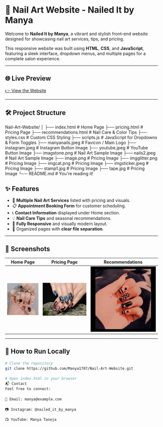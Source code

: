 # 💅 Nail Art Website - Nailed It by Manya

Welcome to **Nailed It by Manya**, a vibrant and stylish front-end website designed for showcasing nail art services, tips, and pricing.

This responsive website was built using **HTML**, **CSS**, and **JavaScript**, featuring a sleek interface, dropdown menus, and multiple pages for a complete salon experience.

---

## 🌐 Live Preview

[👉 View the Website](https://manya1707.github.io/Nail-Art-Website/)

---

## 🛠️ Project Structure

Nail-Art-Website/
│
├── index.html # Home Page
├── pricing.html # Pricing Page
├── recommendations.html # Nail Care & Color Tips
├── styles.css # Custom CSS Styling
├── scripts.js # JavaScript for Dropdowns & Form Toggles
├── manyanails.jpeg # Favicon / Main Logo
├── instagram.jpeg # Instagram Button Image
├── youtube.jpeg # YouTube Button Image
├── imagstone.png # Nail Art Sample Image
├── nails2.jpeg # Nail Art Sample Image
├── image.png # Pricing Image
├── imgglitter.png # Pricing Image
├── imgcat.png # Pricing Image
├── imgsticker.jpeg # Pricing Image
├── stamp1.jpg # Pricing Image
├── tape.jpg # Pricing Image
└── README.md # You're reading it!


## ✨ Features

- 🎨 **Multiple Nail Art Services** listed with pricing and visuals.
- 📋 **Appointment Booking Form** for customer scheduling.
- 📞 **Contact Information** displayed under Home section.
- 💡 **Nail Care Tips** and seasonal recommendations.
- 🎯 **Fully Responsive** and visually modern layout.
- 📁 Organized pages with **clear file separation**.

---

## 📸 Screenshots

| Home Page | Pricing Page | Recommendations |
|-----------|---------------|-----------------|
| ![Home](imagstone.png) | ![Pricing](imgcat.png) | ![Tips](nails2.jpeg) |

---

## 🚀 How to Run Locally

```bash
# Clone the repository
git clone https://github.com/Manya1707/Nail-Art-Website.git

# Open index.html in your browser
📬 Contact
Feel free to connect:

📧 Email: manya@example.com

📷 Instagram: @nailed_it_by_manya

📺 YouTube: Manya Taneja
